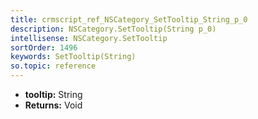 ```yaml
---
title: crmscript_ref_NSCategory_SetTooltip_String_p_0
description: NSCategory.SetTooltip(String p_0)
intellisense: NSCategory.SetTooltip
sortOrder: 1496
keywords: SetTooltip(String)
so.topic: reference
---
```



* **tooltip:** String
* **Returns:** Void


